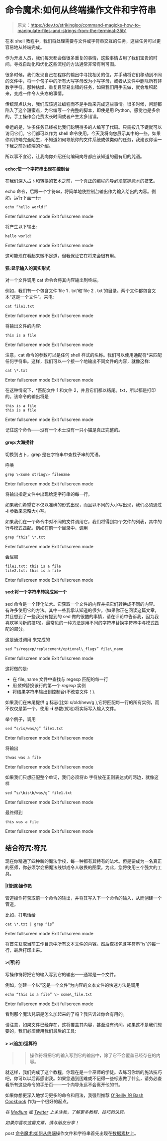 # 命令魔术:如何从终端操作文件和字符串

> 原文：<https://dev.to/strikingloo/command-magicks-how-to-manipulate-files-and-strings-from-the-terminal-35b1>

在本 shell 教程中，我们将处理需要与文件或字符串交互的任务，这些任务可以更容易地从终端完成。

作为开发人员，我们每天都会做很多重复的事情，这些事情占用了我们宝贵的时间。寻找自动化和优化这些流程的方法通常非常有利可图。

很多时候，我们发现自己在程序的输出中寻找相关的位，并手动将它们移动到不同的文件中，将一个句子中的所有大写字母改为小写字母，或者从文件中删除所有非数字字符。那种枯燥、重复且容易出错的任务，如果我们用手去做，就会堆积起来，变成一件令人头疼的事情。

传统观点认为，我们应该通过编程而不是手动来完成这些事情。很多时候，问题都陷入了这个甜蜜点，为它编写一个完整的脚本，即使是用 Python，感觉也是多余的。手工操作会花费太长时间或者产生太多错误。

幸运的是，许多任务已经被比我们聪明得多的人编写了代码。只需按几下键就可以访问它们。它们都可以作为 shell 命令使用，今天我将向您展示其中的一些。如果你对终端完全陌生，不知道如何导航你的文件系统或做类似的任务，我建议你读一下我之前对终端的介绍。

所以事不宜迟，让我向你介绍任何编码向导都应该知道的最有用的咒语。

#### **echo:使一个字符串出现在控制台**

在我们深入占卜和转换的艺术之前，一个真正的编程向导必须掌握魔术的技艺。

echo 命令，后跟一个字符串，将简单地使控制台输出作为输入给出的内容。例如，运行下面一行:

```
echo “hello world!” 
```

Enter fullscreen mode Exit fullscreen mode

将产生以下输出:

```
hello world! 
```

Enter fullscreen mode Exit fullscreen mode

这可能现在看起来微不足道，但我保证它在将来会很有用。

#### **猫:显示输入的真实形式**

对一个文件调用 cat 命令会将其内容输出到终端。

例如，我们有一个包含文件‘file 1 . txt’和‘file 2 . txt’的目录。两个文件都包含文本“这是一个文件”。来电:

```
cat file1.txt 
```

Enter fullscreen mode Exit fullscreen mode

将输出文件的内容:

```
this is a file 
```

Enter fullscreen mode Exit fullscreen mode

注意，cat 命令的参数可以是任何 shell 样式的名称。我们可以使用通配符*来匹配任何字符串。这样，我们可以一个接一个地输出不同文件的内容，就像这样:

```
cat \*.txt 
```

Enter fullscreen mode Exit fullscreen mode

在这种情况下，*匹配文件 1 和文件 2，并且它们都以结尾。txt，所以都是打印的。该命令的输出将是

```
this is a file
this is a file 
```

Enter fullscreen mode Exit fullscreen mode

记住这个命令——没有一个术士没有一只小猫是真正完整的。

#### **grep:大海捞针**

切换到占卜，grep 是在字符串中查找子串的咒语。

呼唤

```
grep \<some string\> filename 
```

Enter fullscreen mode Exit fullscreen mode

将输出指定文件中出现给定字符串的每一行。

如果我们希望它不仅以准确的形式出现，而且以不同的大小写出现，我们必须通过 **-i** 参数来忽略大小写。

如果我们在一个命令中对不同的文件调用它，我们将得到每个文件的列表，其中的行与模式匹配。例如在前一个目录中，调用

```
grep “this” \*.txt 
```

Enter fullscreen mode Exit fullscreen mode

会屈服

```
file1.txt: this is a file
tile2.txt: this is a file 
```

Enter fullscreen mode Exit fullscreen mode

#### **sed:将一个字符串转换成另一个**

sed 命令是一个转化法术。它获取一个文件的内容并把它们转换成不同的内容。有许多使用它的方法。其中一些我承认知道的很少。(如果你正在阅读这篇文章，并且想到了一些我没有提到的 sed 做的很酷的事情，请在评论中告诉我，因为我喜欢学习新的技巧)。最常见的一种方法是用不同的字符串替换字符串中与模式匹配的部分。

这是通过调用
来完成的

```
sed “s/regexp/replacement/optional\_flags” file\_name 
```

Enter fullscreen mode Exit fullscreen mode

这将做的是:

*   在 file_name 文件中查找与 regexp 匹配的每一行
*   用*替换*替换该行的第一个 *regexp* 实例
*   将结果字符串输出到控制台(不改变文件！).

如果我们在末尾提供 g 标志(比如 s/old/new/g ),它将匹配每一行的所有实例，而不仅仅是第一个。使用 **-i** 参数(就地)将实际写入输入文件。

举个例子，调用

```
sed “s/is/was/g” file1.txt 
```

Enter fullscreen mode Exit fullscreen mode

将输出

```
thwas was a file 
```

Enter fullscreen mode Exit fullscreen mode

如果我们只想匹配整个单词，我们必须将\b 字符放在正则表达式的两边，就像这样

```
sed “s/\bis\b/was/g” file1.txt 
```

Enter fullscreen mode Exit fullscreen mode

最终得到

```
this was a file 
```

Enter fullscreen mode Exit fullscreen mode

## 结合符咒:符咒

现在你精通了四种新的魔法学校，每一种都有其特有的法术。但是要成为一名真正的巫师，你必须学会把魔法线绑成令人敬畏的图案。为此，您将使用三个强大的工具。

#### **|(管道)操作员**

管道操作符获取前一个命令的输出，并将其写入下一个命令的输入，从而创建一个管道。

比如，打电话给

```
cat \*.txt | grep “is” 
```

Enter fullscreen mode Exit fullscreen mode

将首先获取当前工作目录中所有文本文件的内容。然后查找包含字符串“is”的每一行，最后打印出来。

#### **>(写)符**

写操作符将把它的输入写到它的输出——通常是一个文件。

例如，创建一个以“这是一个文件”为内容的文本文件的快速方法是调用

```
echo “this is a file” \> some\_file.txt 
```

Enter fullscreen mode Exit fullscreen mode

看到那个魔法咒语是怎么加起来的了吗？我告诉过你会有用的。

请注意，如果文件已经存在，这将覆盖其内容，甚至没有询问。如果这不是我们想要的，我们必须使用我们最后的工具:

#### **> >(追加)运算符**

>>操作符将把它的输入写到它的输出中，除了它不会覆盖已经存在的内容。

就这样，我们完成了这个教程，你现在是一个巫师的学徒。去练习你新的施法技巧吧，你可以以后再感谢我。如果您遇到困难或不记得一些标志做了什么，请务必查看所有这些命令的手册页——一个向导永远不会离开他的书。

如果你想更深入地学习更多的命令和用法，我强烈推荐 [O'Reilly 的 Bash Cookbook](https://www.bookdepository.com/book/9781491975336/?a_aid=strikingloo&chan=ws) 作为一个很好的起点。

*在 [Medium](http://www.medium.com/@strikingloo) 或 [Twitter](http://www.twitter.com/strikingloo) 上关注我，了解更多教程、技巧和诀窍。*

*如果你喜欢这篇文章，请与朋友分享！*

post [命令魔术:如何从终端](http://www.datastuff.tech/programming/files-strings-shell-tutorial/)操作文件和字符串首先出现在[数据素材](http://www.datastuff.tech)上。